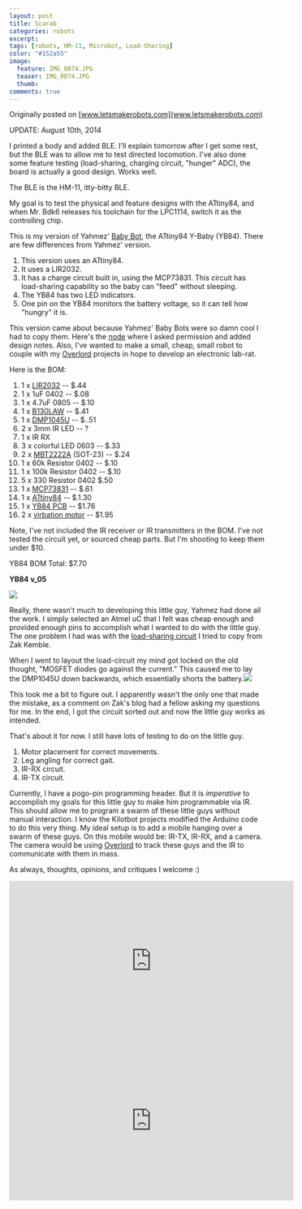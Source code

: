 ```yaml
---
layout: post
title: Scarab
categories: robots
excerpt:
tags: [robots, HM-11, Microbot, Load-Sharing]
color: "#152a55"
image:
  feature: IMG_0874.JPG
  teaser: IMG_0874.JPG
  thumb:
comments: true
---
```


Originally posted on [www.letsmakerobots.com](www.letsmakerobots.com)

UPDATE: August 10th, 2014

I printed a body and added BLE.  I'll explain tomorrow after I get some rest, but the BLE was to allow me to test directed locomotion.  I've also done some feature testing (load-sharing, charging circuit, "hunger" ADC), the board is actually a good design.  Works well.  

The BLE is the HM-11, itty-bitty BLE.

My goal is to test the physical and feature designs with the ATtiny84, and when Mr. Bdk6 releases his toolchain for the LPC1114, switch it as the controlling chip.

This is my version of Yahmez' [Baby Bot](http://letsmakerobots.com/node/39306), the ATtiny84 Y-Baby (YB84).  There are few differences from Yahmez' version.

1.  This version uses an ATtiny84.
2.  It uses a LIR2032.
3.  It has a charge circuit built in, using the MCP73831\.  This circuit has load-sharing capability so the baby can "feed" without sleeping.
4.  The YB84 has two LED indicators.
5.  One pin on the YB84 monitors the battery voltage, so it can tell how "hungry" it is.

This version came about because Yahmez' Baby Bots were so damn cool I had to copy them.  Here's the [node](http://letsmakerobots.com/node/39650) where I asked permission and added design notes.  Also, I've wanted to make a small, cheap, small robot to couple with my [Overlord](http://letsmakerobots.com/node/38883) projects in hope to develop an electronic lab-rat.

Here is the BOM:

1.  1 x [LIR2032](http://www.ebay.com/itm/10-pcs-lot-rechargeable-LIR2032-3-6V-Li-ion-coin-battery-button-battery-/331062082577?pt=US_Rechargeable_Batteries&hash=item4d14d67c11) -- $.44
2.  1 x 1uF 0402 -- $.08
3.  1 x 4.7uF 0805 -- $.10
4.  1 x [B130LAW](http://www.mouser.com/ProductDetail/Diodes-Incorporated/B130LAW-7-F/?qs=%2fha2pyFadujUWfJaost%2fO%2fm5EB%2flfSlr7qduYb4tkr4%3d) -- $.41
5.  1 x [DMP1045U](http://www.mouser.com/ProductDetail/Diodes-Incorporated/DMP1045U-7/?qs=sGAEpiMZZMshyDBzk1%2fWi1RgPhdS2EhaLQWFAsmm01A%3d) -- $..51
6.  2 x 3mm IR LED -- ?
7.  1 x IR RX
8.  3 x colorful LED 0603 -- $.33
9.  2 x [MBT2222A](http://www.ebay.com/itm/100pcs-MMBT2222A-MMBT2222-Sot-23-2N2222-SMD-NPN-Transistor-SSY-2310-KDQ6-/360798731492?pt=LH_DefaultDomain_2&hash=item540147bce4) (SOT-23) -- $.24
10.  1 x 60k Resistor 0402 -- $.10
11.  1 x 100k Resistor 0402 -- $.10
12.  5 x 330 Resistor 0402 $.50
13.  1 x [MCP73831](http://www.mouser.com/ProductDetail/Microchip-Technology/MCP73831T-2DCI-OT/?qs=sGAEpiMZZMtLck3p7ZBovbAQ8wdoIcbK) -- $.61
14.  1 x [ATtiny84](http://www.mouser.com/ProductDetail/Atmel/ATTINY84A-SSU/?qs=sGAEpiMZZMvqv2n3s2xjsUVXpvE2IBMzcgbJdwhGYzI%3d) -- $.1.30
15.  1 x [YB84 PCB](http://www.oshpark.com/shared_projectss/DCG21mrl) --  $1.76
16.  2 x [virbation motor](http://www.ebay.com/itm/181121246372?ssPageName=STRK:MEWNX:IT&_trksid=p3984.m1439.l2649) -- $1.95

Note, I've not included the IR receiver or IR transmitters in the BOM.  I've not tested the circuit yet, or sourced cheap parts.  But I'm shooting to keep them under $10.

YB84 BOM Total: $7.70

**YB84 v_05**

![](https://ladvien.com/images/IMG_0404_0.jpg)

Really, there wasn't much to developing this little guy, Yahmez had done all the work.  I simply selected an Atmel uC that I felt was cheap enough and provided enough pins to accomplish what I wanted to do with the little guy.  The one problem I had was with the [load-sharing circuit](http://blog.zakkemble.co.uk/a-lithium-battery-charger-with-load-sharing/#comment-54494) I tried to copy from Zak Kemble.

When I went to layout the load-circuit my mind got locked on the old thought, "MOSFET diodes go against the current."  This caused me to lay the DMP1045U down backwards, which essentially shorts the battery.[![](https://ladvien.com/images/Drop_Charger_Notes_1.png)](http://blog.zakkemble.co.uk/wp-content/uploads/2013/05/MCP73831_loadshare.png)

This took me a bit to figure out.  I apparently wasn't the only one that made the mistake, as a comment on Zak's blog had a fellow asking my questions for me.  In the end, I got the circuit sorted out and now the little guy works as intended.

That's about it for now.  I still have lots of testing to do on the little guy.  

1.  Motor placement for correct movements.
2.  Leg angling for correct gait.
3.  IR-RX circuit.
4.  IR-TX circuit.

Currently, I have a pogo-pin programming header.  But it is _imperative_ to accomplish my goals for this little guy to make him programmable via IR.  This should allow me to program a swarm of these little guys without manual interaction.  I know the Kilotbot projects modified the Arduino code to do this very thing.  My ideal setup is to add a mobile hanging over a swarm of these guys.  On this mobile would be: IR-TX, IR-RX, and a camera.   The camera would be using [Overlord](http://letsmakerobots.com/node/38883) to track these guys and the IR to communicate with them in mass.

As always, thoughts, opinions, and critiques I welcome :)

<div class="flex-video">
<iframe width="560" height="315" src="https://www.youtube.com/embed/etl3zJbOEW0" frameborder="0" allowfullscreen></iframe>
</div>

<div class="flex-video">
<iframe width="560" height="315" src="https://www.youtube.com/embed/9svlosASuNk" frameborder="0" allowfullscreen></iframe>
</div>
